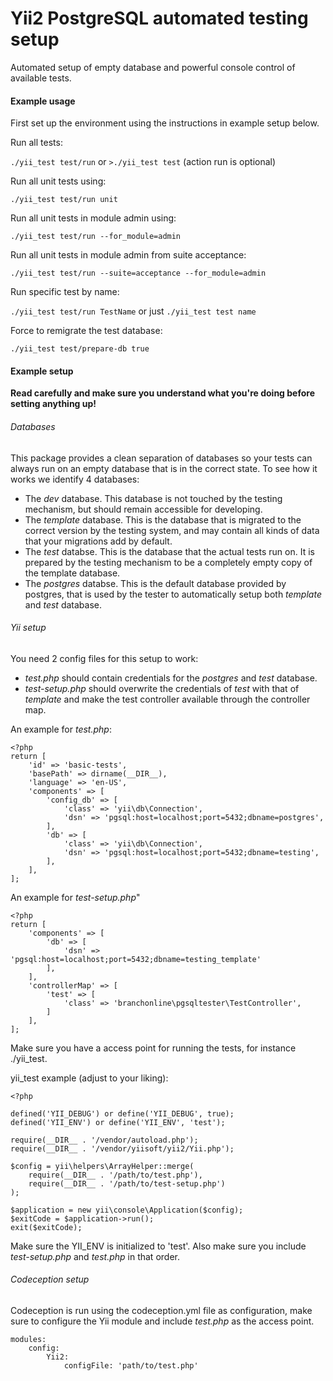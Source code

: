 Yii2 PostgreSQL automated testing setup
=======================================

Automated setup of empty database and powerful console control of available tests.

#### Example usage
First set up the environment using the instructions in example setup below.

Run all tests:

 ```./yii_test test/run``` or ```>./yii_test test``` (action run is optional)

Run all unit tests using:

```./yii_test test/run unit```

Run all unit tests in module admin using:

```./yii_test test/run --for_module=admin```

Run all unit tests in module admin from suite acceptance:

```./yii_test test/run --suite=acceptance --for_module=admin```

Run specific test by name:

```./yii_test test/run TestName``` or just ```./yii_test test name```

Force to remigrate the test database:

```./yii_test test/prepare-db true```

#### Example setup

**Read carefully and make sure you understand what you're doing before setting anything up!**

###### Databases
This package provides a clean separation of databases so your tests can always
run on an empty database that is in the correct state. To see how it works we identify 4 databases:
- The *dev* database. This database is not touched by the testing mechanism, but should remain accessible for developing.
- The *template* database. This is the database that is migrated to the correct version by the testing system, and may contain all kinds of data that your migrations add by default.
- The *test* databse. This is the database that the actual tests run on. It is prepared by the testing mechanism to be a completely empty copy of the template database.
- The *postgres* databse. This is the default database provided by postgres, that is used by the tester to automatically setup both *template* and *test* database.

###### Yii setup
You need 2 config files for this setup to work:
- *test.php* should contain credentials for the *postgres* and *test* database.
- *test-setup.php* should overwrite the credentials of *test* with that of *template* and make the test controller available through the controller map.

An example for *test.php*:
```
<?php
return [
    'id' => 'basic-tests',
    'basePath' => dirname(__DIR__),
    'language' => 'en-US',
    'components' => [
        'config_db' => [
            'class' => 'yii\db\Connection',
            'dsn' => 'pgsql:host=localhost;port=5432;dbname=postgres',
        ],
        'db' => [
            'class' => 'yii\db\Connection',
            'dsn' => 'pgsql:host=localhost;port=5432;dbname=testing',
        ],
    ],
];
```

An example for *test-setup.php*"
```
<?php
return [
    'components' => [
        'db' => [
            'dsn' => 'pgsql:host=localhost;port=5432;dbname=testing_template'
        ],
    ],
    'controllerMap' => [
        'test' => [
            'class' => 'branchonline\pgsqltester\TestController',
        ]
    ],
];
```

Make sure you have a access point for running the tests, for instance ./yii_test.

yii_test example (adjust to your liking):
```
<?php

defined('YII_DEBUG') or define('YII_DEBUG', true);
defined('YII_ENV') or define('YII_ENV', 'test');

require(__DIR__ . '/vendor/autoload.php');
require(__DIR__ . '/vendor/yiisoft/yii2/Yii.php');

$config = yii\helpers\ArrayHelper::merge(
    require(__DIR__ . '/path/to/test.php'),
    require(__DIR__ . '/path/to/test-setup.php')
);

$application = new yii\console\Application($config);
$exitCode = $application->run();
exit($exitCode);
```
Make sure the YII_ENV is initialized to 'test'.
Also make sure you include *test-setup.php* and *test.php* in that order.

###### Codeception setup
Codeception is run using the codeception.yml file as configuration,
make sure to configure the Yii module and include *test.php* as the access point.
```
modules:
    config:
        Yii2:
            configFile: 'path/to/test.php'
```